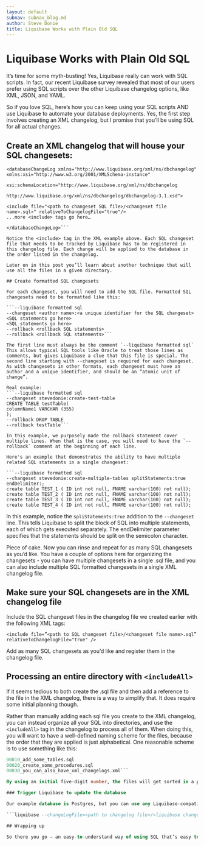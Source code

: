```yaml
---
layout: default
subnav: subnav_blog.md
author: Steve Donie
title: Liquibase Works with Plain Old SQL
---
```

# Liquibase Works with Plain Old SQL

It’s time for some myth-busting! Yes, Liquibase really can work with SQL scripts. In fact, our recent Liquibase survey revealed that most of our users prefer using SQL scripts over the other Liquibase changelog options, like XML, JSON, and YAML. 

So if you love SQL, here’s how you can keep using your SQL scripts AND use Liquibase to automate your database deployments. Yes, the first step involves creating an XML changelog, but I promise that you’ll be using SQL for all actual changes. 

## Create an XML changelog that will house your SQL changesets:

```<?xml version="1.0" encoding="UTF-8"?>
<databaseChangeLog xmlns="http://www.liquibase.org/xml/ns/dbchangelog" xmlns:xsi="http://www.w3.org/2001/XMLSchema-instance"

xsi:schemaLocation="http://www.liquibase.org/xml/ns/dbchangelog

http://www.liquibase.org/xml/ns/dbchangelog/dbchangelog-3.1.xsd">

<include file="<path to changeset SQL file>/<changeset file name>.sql>" relativeToChangelogFile="true"/>
...more <include> tags go here…

</databaseChangeLog>```

Notice the <include> tag in the XML example above. Each SQL changeset file that needs to be tracked by Liquibase has to be registered in this changelog file. Each change will be applied to the database in the order listed in the changelog. 

Later on in this post you’ll learn about another technique that will use all the files in a given directory. 

## Create formatted SQL changesets

For each changeset, you will need to add the SQL file. Formatted SQL changesets need to be formatted like this:

```--liquibase formatted sql
--changeset <author name>:<a unique identifier for the SQL changeset>
<SQL statements go here>
<SQL statements go here>
--rollback <rollback SQL statements>
--rollback <rollback SQL statements>```

The first line must always be the comment `--liquibase formatted sql` This allows typical SQL tools like Oracle to treat those lines as comments, but gives Liquibase a clue that this file is special. The second line starting with --changeset is required for each changeset. As with changesets in other formats, each changeset must have an author and a unique identifier, and should be an “atomic unit of change”. 

Real example:
```--liquibase formatted sql
--changeset stevedonie:create-test-table
CREATE TABLE testTable(
columnName1 VARCHAR (355)
);
--rollback DROP TABLE
--rollback testTable```

In this example, we purposely made the rollback statement cover multiple lines. When that is the case, you will need to have the `--rollback` comment at the beginning of each line.

Here's an example that demonstrates the ability to have multiple related SQL statements in a single changeset:

```--liquibase formatted sql
--changeset stevedonie:create-multiple-tables splitStatements:true endDelimiter:;
create table TEST_1 ( ID int not null, FNAME varchar(100) not null);
create table TEST_2 ( ID int not null, FNAME varchar(100) not null);
create table TEST_3 ( ID int not null, FNAME varchar(100) not null);
create table TEST_4 ( ID int not null, FNAME varchar(100) not null);
```
In this example, notice the `spliStatements:true` addition to the `--changeset` line. This tells Liquibase to split the block of SQL into multiple statements, each of which gets executed separately. The endDelimiter parameter specifies that the statements should be split on the semicolon character. 

Piece of cake. Now you can rinse and repeat for as many SQL changesets as you’d like. You have a couple of options here for organizing the changesets - you can have multiple changesets in a single .sql file, and you can also include multiple SQL formatted changesets in a single XML changelog file. 

## Make sure your SQL changesets are in the XML changelog file

Include the SQL changeset files in the changelog file we created earlier with the following XML tags:

```<include file=”<path to SQL changeset file>/<changeset file name>.sql” relativeToChangelogFile="true" />```

Add as many SQL changesets as you’d like and register them in the changelog file.

## Processing an entire directory with `<includeAll>`

If it seems tedious to both create the .sql file and then add a reference to the file in the XML changelog, there is a way to simplify that. It does require some initial planning though.

Rather than manually adding each sql file you create to the XML changelog, you can instead organize all your SQL into directories, and use the `<includeAll>` tag in the changelog to process all of them. When doing this, you will want to have a well-defined naming scheme for the files, because the order that they are applied is just alphabetical. One reasonable scheme is to use something like this:

```00000_initial_database_setup.sql
00010_add_some_tables.sql
00020_create_some_procedures.sql
00030_you_can_also_have_xml_changelogs.xml```

By using an initial five-digit number, the files will get sorted in a predictable order. As people add more changesets, leave some ‘space’ in the numbering sequence in case you ever need to add a new changeset in between two existing changesets. Notice that you can also include changelogs in other formats. 

### Trigger Liquibase to update the database

Our example database is Postgres, but you can use any Liquibase-compatible database. Run the following command to execute Liquibase:

```liquibase --changeLogFile=<path to changelog file>/<liquibase changelog file name>.xml --username=<database username> --password=<database password> --classpath=<path to the liquibase installation>/postgresql-42.2.5.jar --url=jdbc:postgresql://<database url>/<database name> update```

## Wrapping up

So there you go — an easy-to-understand way of using SQL that’s easy to use in your standard SQL development environment, with the added benefits of tracking them with Liquibase. 
